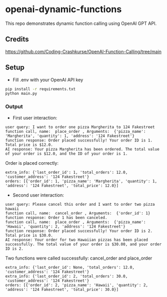 # openai-dynamic-functions

This repo demonstrates dynamic function calling using OpenAI GPT API.

## Credits

https://github.com/Coding-Crashkurse/OpenAI-Function-Calling/tree/main

## Setup

- Fill .env with your OpenAI API key

```bash
pip install -r requirements.txt
python main.py
```

### Output

- First user interaction:

```
user query: I want to order one pizza Margherita to 124 Fakestreet
function call, name:  place_order , Arguments:  {'pizza_name': 'Margherita', 'quantity': 1, 'address': '124 Fakestreet'}
function response: Order placed successfully! Your order ID is 1. Total price is $12.0.
AI response: Your pizza Margherita has been ordered. The total value of your order is $12.0, and the ID of your order is 1.
```

Order is placed correctly:

```
extra_info: {'last_order_id': 1, 'total_orders': 12.0, 'customer_address': '124 Fakestreet'}
orders: [{'order_id': 1, 'pizza_name': 'Margherita', 'quantity': 1, 'address': '124 Fakestreet', 'total_price': 12.0}]
```

- Second user interaction:

```
user query: Please cancel this order and I want to order two pizza hawaii
function call, name:  cancel_order , Arguments:  {'order_id': 1}
function response: Order 1 has been canceled.
function call, name:  place_order , Arguments:  {'pizza_name': 'Hawaii', 'quantity': 2, 'address': '124 Fakestreet'}
function response: Order placed successfully! Your order ID is 2. Total price is $30.0.
AI response: Your order for two Hawaiian pizzas has been placed successfully. The total value of your order is $30.00, and your order ID is 2.
```

Two functions were called successfully: cancel_order and place_order

```
extra_info: {'last_order_id': None, 'total_orders': 12.0, 'customer_address': '124 Fakestreet'}
extra_info: {'last_order_id': 2, 'total_orders': 30.0, 'customer_address': '124 Fakestreet'}
orders: [{'order_id': 2, 'pizza_name': 'Hawaii', 'quantity': 2, 'address': '124 Fakestreet', 'total_price': 30.0}]
```
